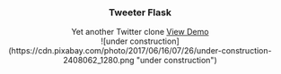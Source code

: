 <h3 align="center">Tweeter Flask</h3>

  <p align="center">
    Yet another Twitter clone
    <a href="https://tweeter-flask.herokuapp/">View Demo</a>
<br/>
![under construction](https://cdn.pixabay.com/photo/2017/06/16/07/26/under-construction-2408062_1280.png "under construction")